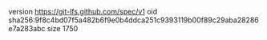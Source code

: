version https://git-lfs.github.com/spec/v1
oid sha256:9f8c4bd07f5a482b6f9e0b4ddca251c9393119b00f89c29aba28286e7a283abc
size 1750
